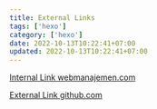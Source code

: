 ```yaml
---
title: External Links
tags: ['hexo']
category: ['hexo']
date: 2022-10-13T10:22:41+07:00
updated: 2022-10-13T10:22:41+07:00
---
```


[Internal Link webmanajemen.com](//webmanajemen.com)

[External Link github.com](//github.com)